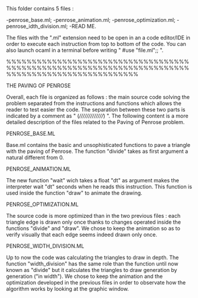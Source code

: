 This folder contains 5 files :

-penrose_base.ml;
-penrose_animation.ml;
-penrose_optimization.ml;
-penrose_idth_division.ml;
-READ ME.

The files with the ".ml" extension need to be open in an a code editor/IDE in order to execute each instruction from top to bottom of the code. You can also launch ocaml in a terminal before writing  " #use "file.ml";; ". 

%%%%%%%%%%%%%%%%%%%%%%%%%%%%%%%%%%%%%%%%%%%%%%%%%%%%%%%%%%%%%%%%%%%%%%%%%%%%%%%%%%%%%%%%%%%%%%%%%%

THE PAVING OF PENROSE


Overall, each file is organized as follows : the main source code solving the problem separated from the instructions and functions which allows the reader to test easier the code. The separation between these two parts is indicated by a comment as " (*/////////////*) ".
The following content is a more detailed description of the files related to the Paving of Penrose problem.

PENROSE_BASE.ML

Base.ml contains the basic and unsophisticated functions to pave a triangle with the paving of Penrose. The function "divide" takes as first argument a natural different from 0.

PENROSE_ANIMATION.ML 

The new function "wait" wich takes a float "dt" as argument makes the interpreter wait "dt" seconds when he reads this instruction. This function is used inside the function "draw" to animate the drawing.

PENROSE_OPTIMIZATION.ML

The source code is more optimized than in the two previous files : each triangle edge is drawn only once thanks to changes operated inside the functions "divide" and "draw". We chose to keep the animation so as to verify visually that each edge seems indeed drawn only once.

PENROSE_WIDTH_DIVISION.ML

Up to now the code was calculating the triangles to draw in depth. The function "width_division" has the same role than the function until now known as "divide" but it calculates the triangles to draw generation by generation ("in width"). We chose to keep the animation and the optimization developed in the previous files in order to observate how the algorithm works by looking at the graphic window.
